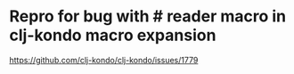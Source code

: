 Repro for bug with # reader macro in clj-kondo macro expansion
==============================================================

https://github.com/clj-kondo/clj-kondo/issues/1779
